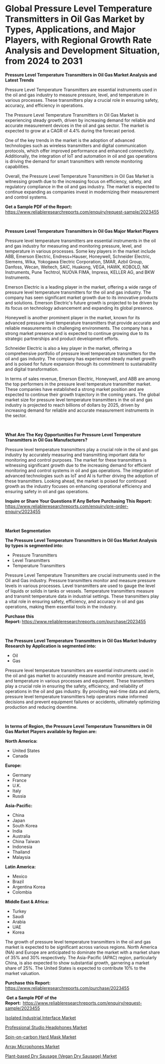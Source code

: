 <p><h1>Global Pressure Level Temperature Transmitters in Oil Gas Market by Types, Applications, and Major Players, with Regional Growth Rate Analysis and Development Situation, from 2024 to 2031</h1></p><p><strong>Pressure Level Temperature Transmitters in Oil Gas Market Analysis and Latest Trends</strong></p>
<p><p>Pressure Level Temperature Transmitters are essential instruments used in the oil and gas industry to measure pressure, level, and temperature in various processes. These transmitters play a crucial role in ensuring safety, accuracy, and efficiency in operations.</p><p>The Pressure Level Temperature Transmitters in Oil Gas Market is experiencing steady growth, driven by increasing demand for reliable and accurate measurement devices in the oil and gas sector. The market is expected to grow at a CAGR of 4.4% during the forecast period.</p><p>One of the key trends in the market is the adoption of advanced technologies such as wireless transmitters and digital communication protocols, which offer improved performance and enhanced connectivity. Additionally, the integration of IoT and automation in oil and gas operations is driving the demand for smart transmitters with remote monitoring capabilities.</p><p>Overall, the Pressure Level Temperature Transmitters in Oil Gas Market is witnessing growth due to the increasing focus on efficiency, safety, and regulatory compliance in the oil and gas industry. The market is expected to continue expanding as companies invest in modernizing their measurement and control systems.</p></p>
<p><strong>Get a Sample PDF of the Report:&nbsp;</strong> <a href="https://www.reliableresearchreports.com/enquiry/request-sample/2023455">https://www.reliableresearchreports.com/enquiry/request-sample/2023455</a></p>
<p>&nbsp;</p>
<p><strong>Pressure Level Temperature Transmitters in Oil Gas Major Market Players</strong></p>
<p><p>Pressure level temperature transmitters are essential instruments in the oil and gas industry for measuring and monitoring pressure, level, and temperature in various processes. Some key players in the market include ABB, Emerson Electric, Endress+Hauser, Honeywell, Schneider Electric, Siemens, Wika, Yokogawa Electric Corporation, SMAR, Azbil Group, Danfoss, Wecan, Weltech, SAIC, Huakong, VEGA, HAWK, KOBOLD, NK Instruments, Pune Techtrol, NUOVA FIMA, Impress, KELLER AG, and BKW Instruments.</p><p>Emerson Electric is a leading player in the market, offering a wide range of pressure level temperature transmitters for the oil and gas industry. The company has seen significant market growth due to its innovative products and solutions. Emerson Electric's future growth is projected to be driven by its focus on technology advancement and expanding its global presence.</p><p>Honeywell is another prominent player in the market, known for its advanced pressure level temperature transmitters that provide accurate and reliable measurements in challenging environments. The company has a strong market presence and is expected to continue growing due to its strategic partnerships and product development efforts.</p><p>Schneider Electric is also a key player in the market, offering a comprehensive portfolio of pressure level temperature transmitters for the oil and gas industry. The company has experienced steady market growth and is poised for future expansion through its commitment to sustainability and digital transformation.</p><p>In terms of sales revenue, Emerson Electric, Honeywell, and ABB are among the top performers in the pressure level temperature transmitter market. These companies have established a strong market position and are expected to continue their growth trajectory in the coming years. The global market size for pressure level temperature transmitters in the oil and gas industry is projected to reach billions of dollars by 2025, driven by increasing demand for reliable and accurate measurement instruments in the sector.</p></p>
<p>&nbsp;</p>
<p><strong>What Are The Key Opportunities For Pressure Level Temperature Transmitters in Oil Gas Manufacturers?</strong></p>
<p><p>Pressure level temperature transmitters play a crucial role in the oil and gas industry by accurately measuring and transmitting important data for monitoring and control purposes. The market for these transmitters is witnessing significant growth due to the increasing demand for efficient monitoring and control systems in oil and gas operations. The integration of advanced technologies such as IoT and AI is further driving the adoption of these transmitters. Looking ahead, the market is poised for continued growth as the industry focuses on enhancing operational efficiency and ensuring safety in oil and gas operations.</p></p>
<p><strong>Inquire or Share Your Questions If Any Before Purchasing This Report:</strong> <a href="https://www.reliableresearchreports.com/enquiry/pre-order-enquiry/2023455">https://www.reliableresearchreports.com/enquiry/pre-order-enquiry/2023455</a></p>
<p>&nbsp;</p>
<p><strong>Market Segmentation</strong></p>
<p><strong>The Pressure Level Temperature Transmitters in Oil Gas Market Analysis by types is segmented into:</strong></p>
<p><ul><li>Pressure Transmitters</li><li>Level Transmitters</li><li>Temperature Transmitters</li></ul></p>
<p><p>Pressure Level Temperature Transmitters are crucial instruments used in the Oil and Gas industry. Pressure transmitters monitor and measure pressure levels in various processes. Level transmitters are used to gauge the level of liquids or solids in tanks or vessels. Temperature transmitters measure and transmit temperature data in industrial settings. These transmitters play a vital role in ensuring safety, efficiency, and accuracy in oil and gas operations, making them essential tools in the industry.</p></p>
<p><strong>Purchase this Report:&nbsp;</strong><a href="https://www.reliableresearchreports.com/purchase/2023455">https://www.reliableresearchreports.com/purchase/2023455</a></p>
<p>&nbsp;</p>
<p><strong>The Pressure Level Temperature Transmitters in Oil Gas Market Industry Research by Application is segmented into:</strong></p>
<p><ul><li>Oil</li><li>Gas</li></ul></p>
<p><p>Pressure level temperature transmitters are essential instruments used in the oil and gas market to accurately measure and monitor pressure, level, and temperature in various processes and equipment. These transmitters play a crucial role in ensuring the safety, efficiency, and reliability of operations in the oil and gas industry. By providing real-time data and alerts, pressure level temperature transmitters help operators make informed decisions and prevent equipment failures or accidents, ultimately optimizing production and reducing downtime.</p></p>
<p>&nbsp;</p>
<p><strong>In terms of Region, the Pressure Level Temperature Transmitters in Oil Gas Market Players available by Region are:</strong></p>
<p>
    <p> <strong> North America: </strong>
        <ul>
            <li>United States</li>
            <li>Canada</li>
        </ul>
        </p> 
    <p> <strong> Europe: </strong>
        <ul>
            <li>Germany</li>
            <li>France</li>
            <li>U.K.</li>
            <li>Italy</li>
            <li>Russia</li>
        </ul>
        </p> 
    <p> <strong> Asia-Pacific: </strong>
        <ul>
            <li>China</li>
            <li>Japan</li>
            <li>South Korea</li>
            <li>India</li>
            <li>Australia</li>
            <li>China Taiwan</li>
            <li>Indonesia</li>
            <li>Thailand</li>
            <li>Malaysia</li>
        </ul>
        </p> 
    <p> <strong> Latin America: </strong>
        <ul>
            <li>Mexico</li>
            <li>Brazil</li>
            <li>Argentina Korea</li>
            <li>Colombia</li>
        </ul>
        </p> 
    <p> <strong> Middle East & Africa: </strong>
        <ul>
            <li>Turkey</li>
            <li>Saudi</li>
            <li>Arabia</li>
            <li>UAE</li>
            <li>Korea</li>
        </ul>
    </p>
    </p>
<p><p>The growth of pressure level temperature transmitters in the oil and gas market is expected to be significant across various regions. North America (NA) and Europe are anticipated to dominate the market with a market share of 35% and 30% respectively. The Asia-Pacific (APAC) region, particularly China, is also expected to show substantial growth, garnering a market share of 25%. The United States is expected to contribute 10% to the market valuation.</p></p>
<p><strong>Purchase this Report: </strong><a href="https://www.reliableresearchreports.com/purchase/2023455">https://www.reliableresearchreports.com/purchase/2023455</a></p>
<p>&nbsp;<strong>Get a Sample PDF of the Report:&nbsp;&nbsp;</strong><a href="https://www.reliableresearchreports.com/enquiry/request-sample/2023455">https://www.reliableresearchreports.com/enquiry/request-sample/2023455</a></p>
<p><strong></strong></p>
<p><p><a href="https://view.publitas.com/reportprime-1/isolated-industrial-interface-market-research-report-provides-thorough-industry-overview-which-offers-an-in-depth-analysis-of-product-trends-and-new-market-divisions/">Isolated Industrial Interface Market</a></p><p><a href="https://frill-swim-3cd.notion.site/Professional-Studio-Headphones-Market-Size-Growth-and-Forecast-from-2024-2031-3c6197ba6c014efd8c607dac8be13112">Professional Studio Headphones Market</a></p><p><a href="https://view.publitas.com/reportprime-1/spin-on-carbon-hard-mask-market-offers-provide-insightful-data-for-the-time-period-from-2024-to-2031-and-also-provide-analysis-based-on-application-type-and-region/">Spin-on-carbon Hard Mask Market</a></p><p><a href="https://gentle-editor-9db.notion.site/Array-Microphones-Market-Size-Share-Trends-Analysis-Report-By-Application-Regional-Outlook-Comp-66fac4a94c3e4fbea9d40914d23e01d6">Array Microphones Market</a></p><p><a href="https://cautious-neon-760.notion.site/Plant-based-Dry-Sausage-Vegan-Dry-Sausage-Market-Size-Growing-and-Forecasted-for-period-from-2024--722568fbf3264c5e808f18861bad031b">Plant-based Dry Sausage (Vegan Dry Sausage) Market</a></p></p>